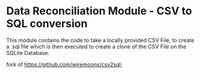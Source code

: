 # Data Reconciliation Module - CSV to SQL conversion

This module contains the code to take a locally provided CSV File, to create a .sql file which is then executed to create a clone of the CSV File on the SQLite Database.

fork of https://github.com/wiremoons/csv2sql;
